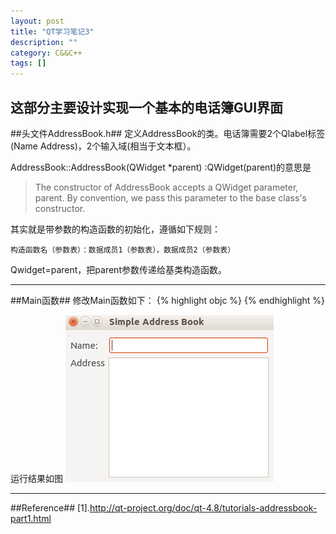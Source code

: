 ```yaml
---
layout: post
title: "QT学习笔记3"
description: ""
category: C&&C++
tags: []
---
```


这部分主要设计实现一个基本的电话簿GUI界面
---------------------------------------------------------------------
##头文件AddressBook.h##
定义AddressBook的类。电话簿需要2个Qlabel标签(Name Address)，2个输入域(相当于文本框）。

AddressBook::AddressBook(QWidget *parent) :QWidget(parent)的意思是

> The constructor of AddressBook accepts a QWidget parameter, parent. By convention, we pass this parameter to the base class's constructor.

其实就是带参数的构造函数的初始化，遵循如下规则：

`构造函数名（参数表）：数据成员1（参数表），数据成员2（参数表）`

Qwidget=parent，把parent参数传递给基类构造函数。

------------------------------------------------------------------------

##Main函数##
修改Main函数如下：
{% highlight objc %}
{% endhighlight %}

运行结果如图
![图片](/assets/images/QT3-1.png)

--------------------------------------------------------------------
##Reference##
[1].http://qt-project.org/doc/qt-4.8/tutorials-addressbook-part1.html
